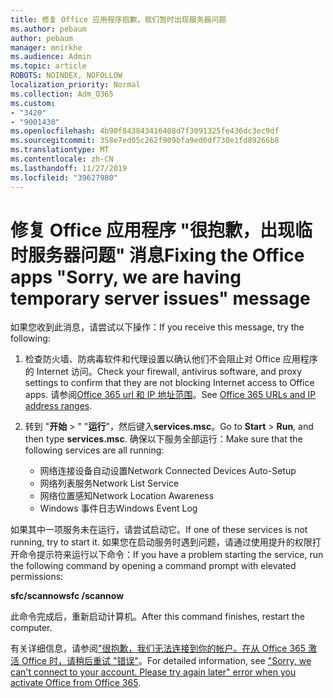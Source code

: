 ```yaml
---
title: 修复 Office 应用程序抱歉，我们暂时出现服务器问题
ms.author: pebaum
author: pebaum
manager: mnirkhe
ms.audience: Admin
ms.topic: article
ROBOTS: NOINDEX, NOFOLLOW
localization_priority: Normal
ms.collection: Adm_O365
ms.custom:
- "3420"
- "9001430"
ms.openlocfilehash: 4b90f843843416408d7f3091325fe436dc3ec9df
ms.sourcegitcommit: 358e7ed05c262f909bfa9ed0df730e1fd89266b8
ms.translationtype: MT
ms.contentlocale: zh-CN
ms.lasthandoff: 11/27/2019
ms.locfileid: "39627980"
---
```

# <a name="fixing-the-office-apps-sorry-we-are-having-temporary-server-issues-message"></a><span data-ttu-id="e356a-102">修复 Office 应用程序 "很抱歉，出现临时服务器问题" 消息</span><span class="sxs-lookup"><span data-stu-id="e356a-102">Fixing the Office apps "Sorry, we are having temporary server issues" message</span></span>

<span data-ttu-id="e356a-103">如果您收到此消息，请尝试以下操作：</span><span class="sxs-lookup"><span data-stu-id="e356a-103">If you receive this message, try the following:</span></span>

1. <span data-ttu-id="e356a-104">检查防火墙、防病毒软件和代理设置以确认他们不会阻止对 Office 应用程序的 Internet 访问。</span><span class="sxs-lookup"><span data-stu-id="e356a-104">Check your firewall, antivirus software, and proxy settings to confirm that they are not blocking Internet access to Office apps.</span></span> <span data-ttu-id="e356a-105">请参阅[Office 365 url 和 IP 地址范围](https://docs.microsoft.com/office365/enterprise/urls-and-ip-address-ranges)。</span><span class="sxs-lookup"><span data-stu-id="e356a-105">See [Office 365 URLs and IP address ranges](https://docs.microsoft.com/office365/enterprise/urls-and-ip-address-ranges).</span></span>

2. <span data-ttu-id="e356a-106">转到 "**开始** > " "**运行**"，然后键入**services.msc**。</span><span class="sxs-lookup"><span data-stu-id="e356a-106">Go to **Start** > **Run**, and then type **services.msc**.</span></span> <span data-ttu-id="e356a-107">确保以下服务全部运行：</span><span class="sxs-lookup"><span data-stu-id="e356a-107">Make sure that the following services are all running:</span></span>
    - <span data-ttu-id="e356a-108">网络连接设备自动设置</span><span class="sxs-lookup"><span data-stu-id="e356a-108">Network Connected Devices Auto-Setup</span></span>
    - <span data-ttu-id="e356a-109">网络列表服务</span><span class="sxs-lookup"><span data-stu-id="e356a-109">Network List Service</span></span>
    - <span data-ttu-id="e356a-110">网络位置感知</span><span class="sxs-lookup"><span data-stu-id="e356a-110">Network Location Awareness</span></span>
    - <span data-ttu-id="e356a-111">Windows 事件日志</span><span class="sxs-lookup"><span data-stu-id="e356a-111">Windows Event Log</span></span>

<span data-ttu-id="e356a-112">如果其中一项服务未在运行，请尝试启动它。</span><span class="sxs-lookup"><span data-stu-id="e356a-112">If one of these services is not running, try to start it.</span></span> <span data-ttu-id="e356a-113">如果您在启动服务时遇到问题，请通过使用提升的权限打开命令提示符来运行以下命令：</span><span class="sxs-lookup"><span data-stu-id="e356a-113">If you have a problem starting the service, run the following command by opening a command prompt with elevated permissions:</span></span>

<span data-ttu-id="e356a-114">**sfc/scannow**</span><span class="sxs-lookup"><span data-stu-id="e356a-114">**sfc /scannow**</span></span>

<span data-ttu-id="e356a-115">此命令完成后，重新启动计算机。</span><span class="sxs-lookup"><span data-stu-id="e356a-115">After this command finishes, restart the computer.</span></span>

<span data-ttu-id="e356a-116">有关详细信息，请参阅["很抱歉，我们无法连接到你的帐户。在从 Office 365 激活 Office 时，请稍后重试 "错误"](https://docs.microsoft.com/office/troubleshoot/activation-installation/issue-when-activate-office-from-office-365)。</span><span class="sxs-lookup"><span data-stu-id="e356a-116">For detailed information, see ["Sorry, we can't connect to your account. Please try again later" error when you activate Office from Office 365](https://docs.microsoft.com/office/troubleshoot/activation-installation/issue-when-activate-office-from-office-365).</span></span>